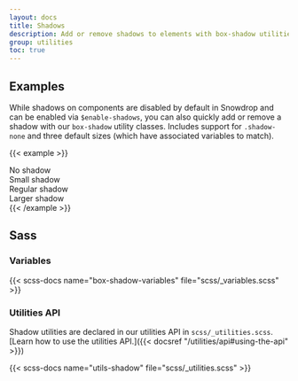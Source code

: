 ```yaml
---
layout: docs
title: Shadows
description: Add or remove shadows to elements with box-shadow utilities.
group: utilities
toc: true
---
```


## Examples

While shadows on components are disabled by default in Snowdrop and can be enabled via `$enable-shadows`, you can also quickly add or remove a shadow with our `box-shadow` utility classes. Includes support for `.shadow-none` and three default sizes (which have associated variables to match).

{{< example >}}
<div class="shadow-none p-3 mb-5 bg-light rounded">No shadow</div>
<div class="shadow-sm p-3 mb-5 bg-body rounded">Small shadow</div>
<div class="shadow p-3 mb-5 bg-body rounded">Regular shadow</div>
<div class="shadow-lg p-3 mb-5 bg-body rounded">Larger shadow</div>
{{< /example >}}

## Sass

### Variables

{{< scss-docs name="box-shadow-variables" file="scss/_variables.scss" >}}

### Utilities API

Shadow utilities are declared in our utilities API in `scss/_utilities.scss`. [Learn how to use the utilities API.]({{< docsref "/utilities/api#using-the-api" >}})

{{< scss-docs name="utils-shadow" file="scss/_utilities.scss" >}}
